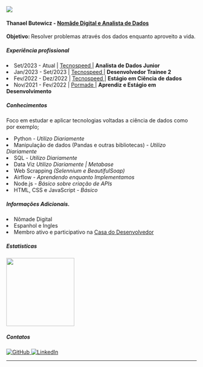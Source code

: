 <img src='https://media.licdn.com/dms/image/C4D16AQEOH-o5tTXinQ/profile-displaybackgroundimage-shrink_350_1400/0/1655250185535?e=1684368000&v=beta&t=89LfAo0oa1Hx33a_oMB0Na_ozkrP_63wSDtx6kX4Csk'>


#### <b> Thanael Butewicz - <u> Nomâde Digital e Analista de Dados </u> </b>
<b> Objetivo: </b> Resolver problemas através dos dados enquanto aproveito a vida.
##### <b> Experiência profissional </b>
<li> Set/2023 - Atual    | <a href='https://tecnospeed.com.br/institucional/'> Tecnospeed </a> | <b> Analista de Dados Junior </b> </li>
<li> Jan/2023 - Set/2023 | <a href='https://tecnospeed.com.br/institucional/'> Tecnospeed </a> | <b> Desenvolvedor Trainee 2 </b> </li>
<li> Fev/2022 - Dez/2022 | <a href='https://tecnospeed.com.br/institucional/'> Tecnospeed  </a>| <b> Estágio em Ciência de dados </b> </li>
<li> Nov/2021 - Fev/2022 | <a href='https://www.pormade.com.br/quem-somos'> Pormade </a> | <b> Aprendiz e Estágio em Desenvolvimento </b> </li>

##### Conhecimentos
Foco em estudar e aplicar tecnologias voltadas a ciência de dados como por exemplo;
<li> Python - <i> Utilizo Diariamente </i> </li>
<li> Manipulação de dados (Pandas e outras bibliotecas) - <i> Utilizo Diariamente </i> </li>
<li> SQL - <i> Utilizo Diariamente </i> </li>
<li> Data Viz <i> Utilizo Diariamente | Metabase</i> </li>
<li> Web Scrapping <i> (Selennium e BeautifulSoap) </i> </li>
<li> Airflow - <i> Aprendendo enquanto Implementamos </i> </li>
<li> Node.js - <i> Básico sobre criação de APIs </i> </li>
<li> HTML, CSS e JavaScript - <i> Básico </i> </li>

##### Informações Adicionais.
<li> Nômade Digital </li>
<li> Espanhol e Ingles </li>
<li> Membro ativo e participativo na <a href='https://forum.casadodesenvolvedor.com.br/forum/312-python/'> Casa do Desenvolvedor </a>


##### Estatisticas

<a href="https://github.com/zThanael">
  <img height="180em" src="https://github-readme-stats.vercel.app/api?username=zThanael&show_icons=true&theme=radical" />
</a>


##### Contatos 
<div align="left">
   <a href="https://github.com/zThanael">
    <img 
      alt="GitHub" 
      title="zThanael"
      src="https://img.shields.io/badge/github%20-%23121011.svg?&style=for-the-badge&logo=github&logoColor=white"
    />
   </a>
   <a href="https://www.linkedin.com/in/thanael/">
    <img 
      alt="LinkedIn" 
      title="Thanael Butewicz"
      src="https://img.shields.io/badge/linkedin%20-%230077B5.svg?&style=for-the-badge&logo=linkedin&logoColor=white"
    />
   </a>
</div>

---
